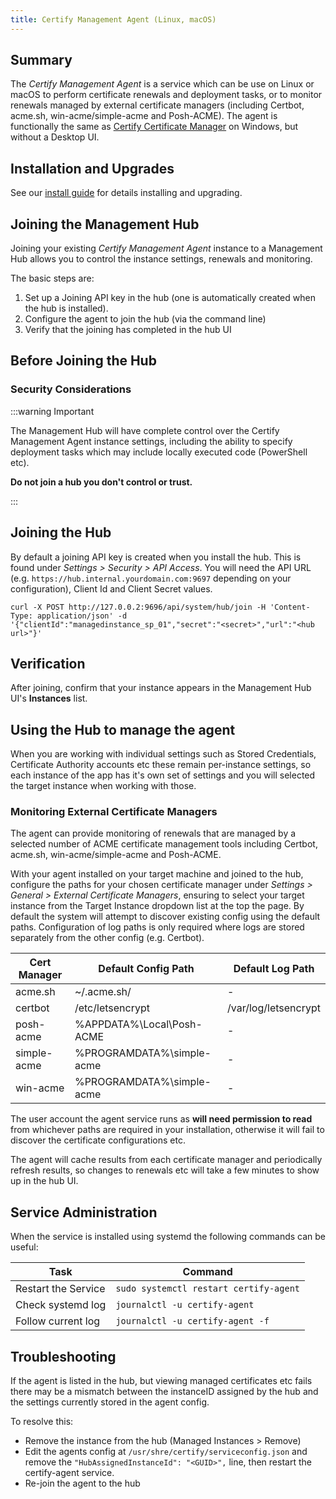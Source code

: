 ```yaml
---
title: Certify Management Agent (Linux, macOS)
---
```


## Summary

The *Certify Management Agent* is a service which can be use on Linux or macOS to perform certificate renewals and deployment tasks, or to monitor renewals managed by external certificate managers (including Certbot, acme.sh, win-acme/simple-acme and Posh-ACME). The agent is functionally the same as [Certify Certificate Manager](ccm.md) on Windows, but without a Desktop UI.

## Installation and Upgrades

See our [install guide](../installation/linux#certify-management-agent) for details installing and upgrading.

## Joining the Management Hub

Joining your existing *Certify Management Agent* instance to a Management Hub allows you to control the instance settings, renewals and monitoring.

The basic steps are:

1. Set up a Joining API key in the hub (one is automatically created when the hub is installed).
2. Configure the agent to join the hub (via the command line)
3. Verify that the joining has completed in the hub UI

## Before Joining the Hub

### Security Considerations

:::warning Important

The Management Hub will have complete control over the Certify Management Agent instance settings, including the ability to specify deployment tasks which may include locally executed code (PowerShell etc).

 **Do not join a hub you don't control or trust.**

 :::

## Joining the Hub

By default a joining API key is created when you install the hub. This is found under *Settings > Security > API Access*. You will need the API URL (e.g. `https://hub.internal.yourdomain.com:9697` depending on your configuration), Client Id and Client Secret values.

```
curl -X POST http://127.0.0.2:9696/api/system/hub/join -H 'Content-Type: application/json' -d '{"clientId":"managedinstance_sp_01","secret":"<secret>","url":"<hub url>"}'
```

## Verification

After joining, confirm that your instance appears in the Management Hub UI's **Instances** list.

## Using the Hub to manage the agent

When you are working with individual settings such as Stored Credentials, Certificate Authority accounts etc these remain per-instance settings, so each instance of the app has it's own set of settings and you will selected the target 
instance when working with those. 

### Monitoring External Certificate Managers

The agent can provide monitoring of renewals that are managed by a selected number of ACME certificate management tools including Certbot, acme.sh, win-acme/simple-acme and Posh-ACME.

With your agent installed on your target machine and joined to the hub, configure the paths for your chosen certificate manager under *Settings > General > External Certificate Managers*, ensuring to select your target instance from the Target Instance dropdown list at the top the page. By default the system will attempt to discover existing config using the default paths. Configuration of log paths is only required where logs are stored separately from the other config (e.g. Certbot).

| Cert Manager  | Default Config Path  | Default Log Path  |
|---|---|---|
| acme.sh  | ~/.acme.sh/ |  - |
| certbot  | /etc/letsencrypt | /var/log/letsencrypt  |
| posh-acme  | %APPDATA%\Local\Posh-ACME  | -  |
| simple-acme  | %PROGRAMDATA%\simple-acme | -  |
| win-acme  | %PROGRAMDATA%\simple-acme |  - |

The user account the agent service runs as **will need permission to read** from whichever paths are required in your installation, otherwise it will fail to discover the certificate configurations etc.

The agent will cache results from each certificate manager and periodically refresh results, so changes to renewals etc will take a few minutes to show up in the hub UI.

## Service Administration

When the service is installed using systemd the following commands can be useful:

|Task|Command|
|---|---|
|Restart the Service | `sudo systemctl restart certify-agent` |
|Check systemd log | `journalctl -u certify-agent` |
|Follow current log | `journalctl -u certify-agent -f` |


## Troubleshooting

If the agent is listed in the hub, but viewing managed certificates etc fails there may be a mismatch between the instanceID assigned by the hub and the settings currently stored in the agent config. 

To resolve this:
- Remove the instance from the hub (Managed Instances > Remove)
- Edit the agents config at `/usr/shre/certify/serviceconfig.json` and remove the `"HubAssignedInstanceId": "<GUID>",` line, then restart the certify-agent service. 
- Re-join the agent to the hub 